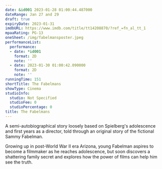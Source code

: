 ```yaml
---
date: &id001 2023-01-28 01:00:44.487000
dateRange: Jan 27 and 29
draft: true
expiryDate: 2023-01-31
imdbURL: https://www.imdb.com/title/tt14208870/?ref_=fn_al_tt_1
mpaaRating: PG-13
oneSheet: /img/fabelmansposter.jpeg
performanceList:
  performance:
  - date: *id001
    format: 2D
    note: ''
  - date: 2023-01-30 01:00:42.090000
    format: 2D
    note: ''
runningTime: 151
shortTitle: The Fabelmans
showType: Cinema
studioInfo:
  studio: Not Specified
  studioFee: 0
  studioPercentage: 0
title: The Fabelmans
---
```


A semi-autobiographical story loosely based on Spielberg's adolescence and first years as a director, told through an original story of the fictional Sammy Fabelman. 

Growing up in post-World War II era Arizona, young Fabelman aspires to become a filmmaker as he reaches adolescence, but soon discovers a shattering family secret and explores how the power of films can help him see the truth.